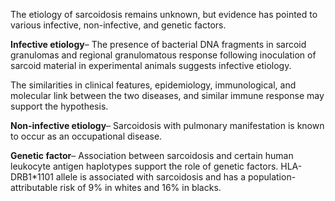 The etiology of sarcoidosis remains unknown, but evidence has pointed to various infective, non-infective, and genetic factors.

**Infective etiology**– The presence of bacterial DNA fragments in sarcoid granulomas and regional granulomatous response following inoculation of sarcoid material in experimental animals suggests infective etiology.

The similarities in clinical features, epidemiology, immunological, and molecular link between the two diseases, and similar immune response may support the hypothesis.

**Non-infective etiology**– Sarcoidosis with pulmonary manifestation is known to occur as an occupational disease.

**Genetic factor**– Association between sarcoidosis and certain human leukocyte antigen haplotypes support the role of genetic factors. HLA-DRB1*1101 allele is associated with sarcoidosis and has a population-attributable risk of 9% in whites and 16% in blacks.